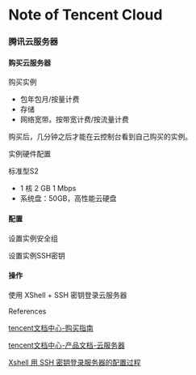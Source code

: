 # Note of Tencent Cloud 

### 腾讯云服务器

#### 购买云服务器

购买实例

- 包年包月/按量计费
- 存储
- 网络宽带。按带宽计费/按流量计费

购买后，几分钟之后才能在云控制台看到自己购买的实例。

实例硬件配置

标准型S2

- 1 核 2 GB 1 Mbps
- 系统盘：50GB，高性能云硬盘

#### 配置

设置实例安全组

设置实例SSH密钥

#### 操作

使用 XShell + SSH 密钥登录云服务器



References

[tencent文档中心-购买指南](https://cloud.tencent.com/document/buy-guide/)

[tencent文档中心-产品文档-云服务器](https://cloud.tencent.com/document/product/213)

[Xshell 用 SSH 密钥登录服务器的配置过程](https://cloud.tencent.com/developer/article/1142509)